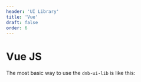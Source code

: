 ```yaml
---
header: 'UI Library'
title: 'Vue'
draft: false
order: 6
---
```


# Vue JS

The most basic way to use the `dnb-ui-lib` is like this:
